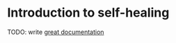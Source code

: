 # Introduction to self-healing

TODO: write [great documentation](http://jacobian.org/writing/what-to-write/)

